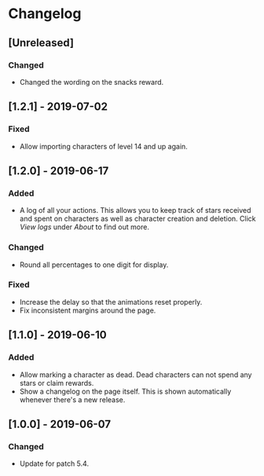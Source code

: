 # Changelog

## [Unreleased]

### Changed

- Changed the wording on the snacks reward.

## [1.2.1] - 2019-07-02

### Fixed

- Allow importing characters of level 14 and up again.

## [1.2.0] - 2019-06-17

### Added

- A log of all your actions. This allows you to keep track of stars received and
  spent on characters as well as character creation and deletion. Click _View
  logs_ under _About_ to find out more.

### Changed

- Round all percentages to one digit for display.

### Fixed

- Increase the delay so that the animations reset properly.
- Fix inconsistent margins around the page.

## [1.1.0] - 2019-06-10

### Added

- Allow marking a character as dead. Dead characters can not spend any stars or
  claim rewards.
- Show a changelog on the page itself. This is shown automatically whenever
  there's a new release.

## [1.0.0] - 2019-06-07

### Changed

- Update for patch 5.4.

